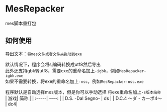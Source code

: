 # MesRepacker
mes脚本重打包 

## 如何使用
导出文本：`将mes文件或者文件夹拖动到exe`  

默认情况下，程序会将sj编码转换成utf8然后导出  
此外还支持gbk转utf8，需要exe的重命名加上`-igbk`，例如`MesRepacker-igbk.exe`  
如果不需要转换，将exe的重命名加上`-nsc`，例如`MesRepacker-nsc.exe`  
  
 程序默认是自动选择mes版本，但是你可以手动选择
 将exe重命名加上`-s版本简称`  
 | 游戏| 简称 | 
| :-----| ----: |
| D.S. -Dal Segno- | ds | 
| D.C.4 ～ダ・カーポ4～ | dc4|
